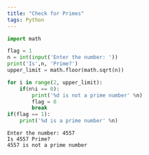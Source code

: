 ```yaml
---
title: "Check for Primes"
tags: Python
---
```



```python
import math 

flag = 1
n = int(input('Enter the number: '))
print('Is',n, 'Prime?')
upper_limit = math.floor(math.sqrt(n))

for i in range(2, upper_limit):
    if(n%i == 0):
        print('%d is not a prime number' %n)
        flag = 0
        break
if(flag == 1):
    print('%d is a prime number' %n)
```

    Enter the number: 4557
    Is 4557 Prime?
    4557 is not a prime number

